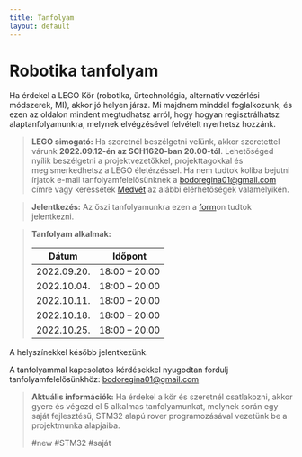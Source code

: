 ```yaml
---
title: Tanfolyam
layout: default
---
```


# Robotika tanfolyam

Ha érdekel a LEGO Kör (robotika, űrtechnológia, alternatív vezérlési módszerek, MI), akkor jó helyen jársz. Mi majdnem minddel foglalkozunk, és ezen az oldalon mindent megtudhatsz arról, hogy hogyan regisztrálhatsz alaptanfolyamunkra, melynek elvégzésével felvételt nyerhetsz hozzánk.

 > **LEGO simogató:**
 Ha szeretnél beszélgetni velünk, akkor szeretettel várunk **2022.09.12-én az SCH1620-ban 20.00-tól**. Lehetőséged nyílik beszélgetni a projektvezetőkkel, projekttagokkal és megismerkedhetsz a LEGO életérzéssel. Ha nem tudtok koliba bejutni írjatok e-mail tanfolyamfelelősünknek a [bodoregina01@gmail.com](mailto:bodoregina01@gmail.com) címre vagy keressétek [Medvét](https://pek.sch.bme.hu/profiles/Mikl%C3%B3s) az alábbi elérhetőségek valamelyikén.

> **Jelentkezés:**
Az őszi tanfolyamunkra ezen a [form](https://forms.gle/N99xgd7HMCohrUJGA)on tudtok jelentkezni.

> **Tanfolyam alkalmak:**   
>  
> |    Dátum    |    Időpont    |  
> |-------------|---------------|  
> | 2022.09.20. | 18:00 – 20:00 |  
> | 2022.10.04. | 18:00 – 20:00 |  
> | 2022.10.11. | 18:00 – 20:00 |  
> | 2022.10.18. | 18:00 – 20:00 |  
> | 2022.10.25. | 18:00 – 20:00 |  
> 

A helyszínekkel később jelentkezünk.

A tanfolyammal kapcsolatos kérdésekkel nyugodtan fordulj tanfolyamfelelősünkhöz: 
[bodoregina01@gmail.com](mailto:bodoregina01@gmail.com)

> **Aktuális információk:**
> Ha érdekel a kör és szeretnél csatlakozni,
akkor gyere és végezd el 5 alkalmas
tanfolyamunkat, melynek során egy saját fejlesztésű,
STM32 alapú rover programozásával
vezetünk be a projektmunka alapjaiba.
>
> #new #STM32 #saját
> 
